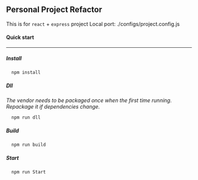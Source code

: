 Personal Project Refactor
------
This is for `react` + `express` project
Local port: ./configs/project.config.js

#### Quick start
--------

##### Install
```
  npm install
```
##### Dll
_The vendor needs to be packaged once when the first time running. Repackage it if dependencies change._
```
  npm run dll
```
##### Build
```
  npm run build
```
##### Start
```
  npm run Start
```

